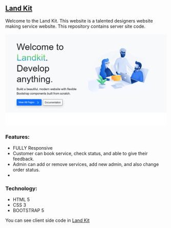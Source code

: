 ## [Land Kit](https://shaharina.github.io/Land-Kit/)
Welcome to the Land Kit. This website is a talented designers website making service website. This repository contains server site code.
<br/>
<br/>
<img src="https://raw.githubusercontent.com/Shaharina/All-images/main/images/land%20kit%20Document.png" />


### Features:
- FULLY Responsive 
- Customer can book service, check status, and able to give their feedback.
- Admin can add or remove services, add new admin, and also change order status.
- 

### Technology:
- HTML 5
- CSS 3
- BOOTSTRAP 5


You can see client side code in [Land Kit](https://github.com/Shaharina/Land-Kit)


